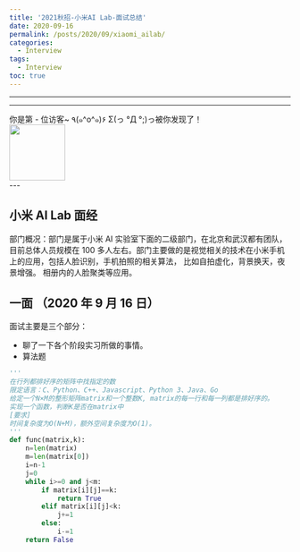 ```yaml
---
title: '2021秋招-小米AI Lab-面试总结'
date: 2020-09-16
permalink: /posts/2020/09/xiaomi_ailab/
categories:
  - Interview
tags:
  - Interview
toc: true
---
```


---

---

<div>
<div class="button01">
      <visited_a href="#" display:inline>你是第<span data-hk-page="current"> - </span>位访客~</visited_a>
      <visited_p class="top">٩(๑^o^๑)۶</visited_p>
      <visited_p class="bottom">Σ(っ °Д °;)っ被你发现了！</visited_p>
</div>
<img align="center" width="100" src="{{ site.url }}/images/static/take_me.gif" alt="" display:inline>
</div>
---

## 小米 AI Lab 面经

部门概况：部门是属于小米 AI 实验室下面的二级部门，在北京和武汉都有团队，目前总体人员规模在 100 多人左右。部门主要做的是视觉相关的技术在小米手机上的应用，包括人脸识别，手机拍照的相关算法， 比如自拍虚化，背景换天，夜景增强。 相册内的人脸聚类等应用。

## 一面 （2020 年 9 月 16 日）

面试主要是三个部分：

- 聊了一下各个阶段实习所做的事情。
- 算法题

```python
'''
在行列都排好序的矩阵中找指定的数
限定语言：C、Python、C++、Javascript、Python 3、Java、Go
给定一个N×M的整形矩阵matrix和一个整数K, matrix的每一行和每一列都是排好序的。
实现一个函数，判断K是否在matrix中
[要求]
时间复杂度为O(N+M)，额外空间复杂度为O(1)。
'''
def func(matrix,k):
    n=len(matrix)
    m=len(matrix[0])
    i=n-1
    j=0
    while i>=0 and j<m:
        if matrix[i][j]==k:
            return True
        elif matrix[i][j]<k:
            j+=1
        else:
            i-=1
    return False
```

<div data-hk-top-pages="5"> </div>
